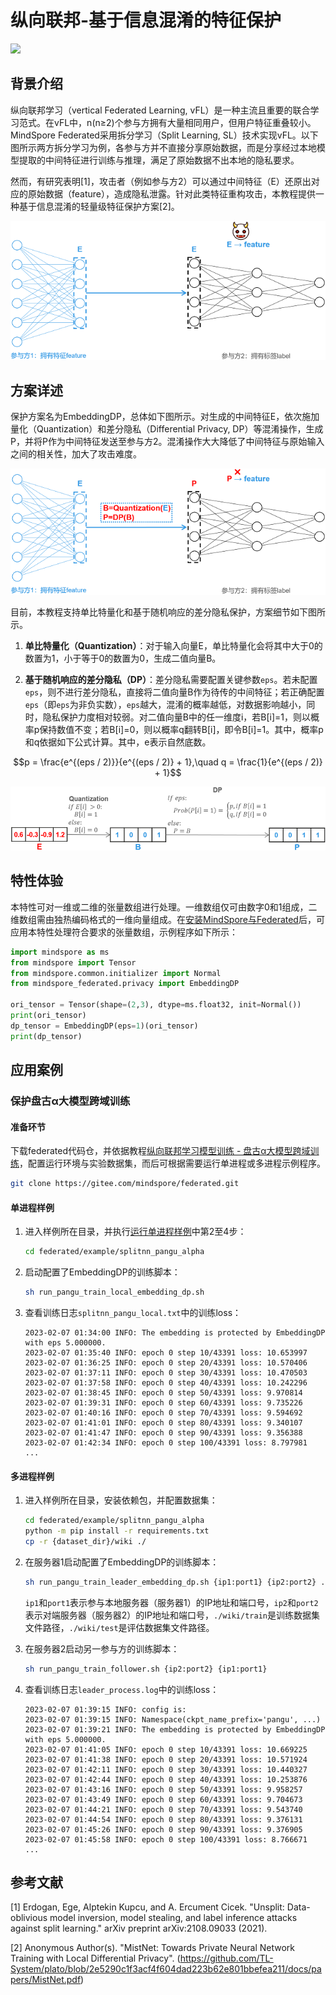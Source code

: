 # 纵向联邦-基于信息混淆的特征保护

<a href="https://gitee.com/mindspore/docs/blob/master/docs/federated/docs/source_zh_cn/secure_vertical_federated_learning_with_EmbeddingDP.md" target="_blank"><img src="https://mindspore-website.obs.cn-north-4.myhuaweicloud.com/website-images/r2.0/resource/_static/logo_source.png"></a>

## 背景介绍

纵向联邦学习（vertical Federated Learning, vFL）是一种主流且重要的联合学习范式。在vFL中，n(n≥2)个参与方拥有大量相同用户，但用户特征重叠较小。MindSpore Federated采用拆分学习（Split Learning, SL）技术实现vFL。以下图所示两方拆分学习为例，各参与方并不直接分享原始数据，而是分享经过本地模型提取的中间特征进行训练与推理，满足了原始数据不出本地的隐私要求。

然而，有研究表明[1]，攻击者（例如参与方2）可以通过中间特征（E）还原出对应的原始数据（feature），造成隐私泄露。针对此类特征重构攻击，本教程提供一种基于信息混淆的轻量级特征保护方案[2]。

![image.png](./images/vfl_feature_reconstruction.png)

## 方案详述

保护方案名为EmbeddingDP，总体如下图所示。对生成的中间特征E，依次施加量化（Quantization）和差分隐私（Differential Privacy, DP）等混淆操作，生成P，并将P作为中间特征发送至参与方2。混淆操作大大降低了中间特征与原始输入之间的相关性，加大了攻击难度。

![image.png](./images/vfl_feature_reconstruction_defense.png)

目前，本教程支持单比特量化和基于随机响应的差分隐私保护，方案细节如下图所示。

1. **单比特量化（Quantization）**：对于输入向量E，单比特量化会将其中大于0的数置为1，小于等于0的数置为0，生成二值向量B。

2. **基于随机响应的差分隐私（DP）**：差分隐私需要配置关键参数`eps`。若未配置`eps`，则不进行差分隐私，直接将二值向量B作为待传的中间特征；若正确配置`eps`（即`eps`为非负实数），`eps`越大，混淆的概率越低，对数据影响越小，同时，隐私保护力度相对较弱。对二值向量B中的任一维度i，若B[i]=1，则以概率p保持数值不变；若B[i]=0，则以概率q翻转B[i]，即令B[i]=1。其中，概率p和q依据如下公式计算。其中，e表示自然底数。

$$p = \frac{e^{(eps / 2)}}{e^{(eps / 2)} + 1},\quad q = \frac{1}{e^{(eps / 2)} + 1}$$

![image.png](./images/vfl_mnist_detail.png)

## 特性体验

本特性可对一维或二维的张量数组进行处理。一维数组仅可由数字0和1组成，二维数组需由独热编码格式的一维向量组成。在[安装MindSpore与Federated](https://mindspore.cn/federated/docs/zh-CN/master/federated_install.html#%E8%8E%B7%E5%8F%96mindspore-federated)后，可应用本特性处理符合要求的张量数组，示例程序如下所示：

```python
import mindspore as ms
from mindspore import Tensor
from mindspore.common.initializer import Normal
from mindspore_federated.privacy import EmbeddingDP

ori_tensor = Tensor(shape=(2,3), dtype=ms.float32, init=Normal())
print(ori_tensor)
dp_tensor = EmbeddingDP(eps=1)(ori_tensor)
print(dp_tensor)
```

## 应用案例

### 保护盘古α大模型跨域训练

#### 准备环节

下载federated代码仓，并依据教程[纵向联邦学习模型训练 - 盘古α大模型跨域训练](https://mindspore.cn/federated/docs/zh-CN/master/split_pangu_alpha_application.html#%E5%87%86%E5%A4%87%E7%8E%AF%E8%8A%82)，配置运行环境与实验数据集，而后可根据需要运行单进程或多进程示例程序。

```bash
git clone https://gitee.com/mindspore/federated.git
```

#### 单进程样例

1. 进入样例所在目录，并执行[运行单进程样例](https://mindspore.cn/federated/docs/zh-CN/master/split_pangu_alpha_application.html#%E8%BF%90%E8%A1%8C%E5%8D%95%E8%BF%9B%E7%A8%8B%E6%A0%B7%E4%BE%8B)中第2至4步：

    ```bash
    cd federated/example/splitnn_pangu_alpha
    ```

2. 启动配置了EmbeddingDP的训练脚本：

    ```bash
    sh run_pangu_train_local_embedding_dp.sh
    ```

3. 查看训练日志`splitnn_pangu_local.txt`中的训练loss：

    ```text
    2023-02-07 01:34:00 INFO: The embedding is protected by EmbeddingDP with eps 5.000000.
    2023-02-07 01:35:40 INFO: epoch 0 step 10/43391 loss: 10.653997
    2023-02-07 01:36:25 INFO: epoch 0 step 20/43391 loss: 10.570406
    2023-02-07 01:37:11 INFO: epoch 0 step 30/43391 loss: 10.470503
    2023-02-07 01:37:58 INFO: epoch 0 step 40/43391 loss: 10.242296
    2023-02-07 01:38:45 INFO: epoch 0 step 50/43391 loss: 9.970814
    2023-02-07 01:39:31 INFO: epoch 0 step 60/43391 loss: 9.735226
    2023-02-07 01:40:16 INFO: epoch 0 step 70/43391 loss: 9.594692
    2023-02-07 01:41:01 INFO: epoch 0 step 80/43391 loss: 9.340107
    2023-02-07 01:41:47 INFO: epoch 0 step 90/43391 loss: 9.356388
    2023-02-07 01:42:34 INFO: epoch 0 step 100/43391 loss: 8.797981
    ...
    ```

#### 多进程样例

1. 进入样例所在目录，安装依赖包，并配置数据集：

    ```bash
    cd federated/example/splitnn_pangu_alpha
    python -m pip install -r requirements.txt
    cp -r {dataset_dir}/wiki ./
    ```

2. 在服务器1启动配置了EmbeddingDP的训练脚本：

    ```bash
    sh run_pangu_train_leader_embedding_dp.sh {ip1:port1} {ip2:port2} ./wiki/train ./wiki/train
    ```

    `ip1`和`port1`表示参与本地服务器（服务器1）的IP地址和端口号，`ip2`和`port2`表示对端服务器（服务器2）的IP地址和端口号，`./wiki/train`是训练数据集文件路径，`./wiki/test`是评估数据集文件路径。

3. 在服务器2启动另一参与方的训练脚本：

    ```bash
    sh run_pangu_train_follower.sh {ip2:port2} {ip1:port1}
    ```

4. 查看训练日志`leader_process.log`中的训练loss：

    ```text
    2023-02-07 01:39:15 INFO: config is:
    2023-02-07 01:39:15 INFO: Namespace(ckpt_name_prefix='pangu', ...)
    2023-02-07 01:39:21 INFO: The embedding is protected by EmbeddingDP with eps 5.000000.
    2023-02-07 01:41:05 INFO: epoch 0 step 10/43391 loss: 10.669225
    2023-02-07 01:41:38 INFO: epoch 0 step 20/43391 loss: 10.571924
    2023-02-07 01:42:11 INFO: epoch 0 step 30/43391 loss: 10.440327
    2023-02-07 01:42:44 INFO: epoch 0 step 40/43391 loss: 10.253876
    2023-02-07 01:43:16 INFO: epoch 0 step 50/43391 loss: 9.958257
    2023-02-07 01:43:49 INFO: epoch 0 step 60/43391 loss: 9.704673
    2023-02-07 01:44:21 INFO: epoch 0 step 70/43391 loss: 9.543740
    2023-02-07 01:44:54 INFO: epoch 0 step 80/43391 loss: 9.376131
    2023-02-07 01:45:26 INFO: epoch 0 step 90/43391 loss: 9.376905
    2023-02-07 01:45:58 INFO: epoch 0 step 100/43391 loss: 8.766671
    ...
    ```

## 参考文献

[1] Erdogan, Ege, Alptekin Kupcu, and A. Ercument Cicek. "Unsplit: Data-oblivious model inversion, model stealing, and label inference attacks against split learning." arXiv preprint arXiv:2108.09033 (2021).

[2] Anonymous Author(s). "MistNet: Towards Private Neural Network Training with Local Differential Privacy". (https://github.com/TL-System/plato/blob/2e5290c1f3acf4f604dad223b62e801bbefea211/docs/papers/MistNet.pdf)
